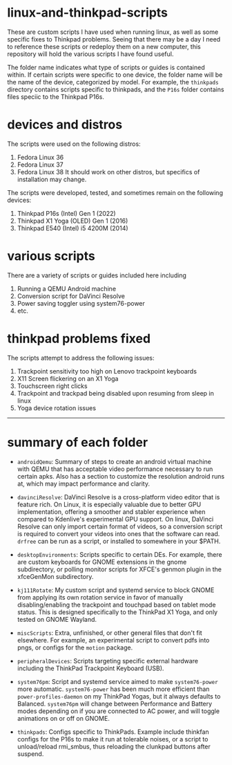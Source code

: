 # linux-and-thinkpad-scripts
These are custom scripts I have used when running linux, as well as some specific fixes to Thinkpad problems. Seeing that there may be a day I need to reference these scripts or redeploy them on a new computer, this repository will hold the various scripts I have found useful.

The folder name indicates what type of scripts or guides is contained within. If certain scripts were specific to one device, the folder name will be the name of the device, categorized by model. For example, the ```thinkpads``` directory contains scripts specific to thinkpads, and the ```P16s``` folder contains files speciic to the Thinkpad P16s.

# devices and distros

The scripts were used on the following distros:
1) Fedora Linux 36
2) Fedora Linux 37
3) Fedora Linux 38
It should work on other distros, but specifics of installation may change.

The scripts were developed, tested, and sometimes remain on the following devices:
1) Thinkpad P16s (Intel) Gen 1 (2022)
2) Thinkpad X1 Yoga (OLED) Gen 1 (2016)
3) Thinkpad E540 (Intel) i5 4200M (2014)

# various scripts

There are a variety of scripts or guides included here including
1) Running a QEMU Android machine
2) Conversion script for DaVinci Resolve
3) Power saving toggler using system76-power
3) etc.

# thinkpad problems fixed

The scripts attempt to address the following issues:

1) Trackpoint sensitivity too high on Lenovo trackpoint keyboards
2) X11 Screen flickering on an X1 Yoga
3) Touchscreen right clicks
4) Trackpoint and trackpad being disabled upon resuming from sleep in linux
5) Yoga device rotation issues

---

# summary of each folder

- ```androidQemu```: Summary of steps to create an android virtual machine with QEMU that has acceptable video performance necessary to run certain apks. Also has a section to customize the resolution android runs at, which may impact performance and clarity.

- ```davinciResolve```: DaVinci Resolve is a cross-platform video editor that is feature rich. On Linux, it is especially valuable due to better GPU implementation, offering a smoother and stabler experience when compared to Kdenlive's experimental GPU support. On linux, DaVinci Resolve can only import certain format of videos, so a conversion script is required to convert your videos into ones that the software can read. ```drfree``` can be run as a script, or installed to somewhere in your $PATH.

- ```desktopEnvironments```: Scripts specific to certain DEs. For example, there are custom keyboards for GNOME extensions in the gnome subdirectory, or polling monitor scripts for XFCE's genmon plugin in the xfceGenMon subdirectory.

- ```kj111Rotate```: My custom script and systemd service to block GNOME from applying its own rotation service in favor of manually disabling/enabling the trackpoint and touchpad based on tablet mode status. This is designed specifically to the ThinkPad X1 Yoga, and only tested on GNOME Wayland.

- ```miscScripts```: Extra, unfinished, or other general files that don't fit elsewhere. For example, an experimental script to convert pdfs into pngs, or configs for the ```motion``` package.

- ```peripheralDevices```: Scripts targeting specific external hardware including the ThinkPad Trackpoint Keyboard (USB).

- ```system76pm```: Script and systemd service aimed to make ```system76-power``` more automatic. ```system76-power``` has been much more efficient than ```power-profiles-daemon``` on my ThinkPad Yogas, but it always defaults to Balanced. ```system76pm``` will change between Performance and Battery modes depending on if you are connected to AC power, and will toggle animations on or off on GNOME.

- ```thinkpads```: Configs specific to ThinkPads. Example include thinkfan configs for the P16s to make it run at tolerable noises, or a script to unload/reload rmi_smbus, thus reloading the clunkpad buttons after suspend.